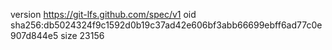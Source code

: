 version https://git-lfs.github.com/spec/v1
oid sha256:db5024324f9c1592d0b19c37ad42e606bf3abb66699ebff6ad77c0e907d844e5
size 23156
